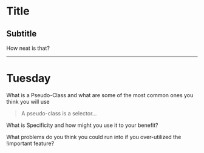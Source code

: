 # Title

## Subtitle

How neat is that?

---
# Tuesday
What is a Pseudo-Class and what are some of the most common ones you think you will use
>A pseudo-class is a selector...

What is Specificity and how might you use it to your benefit?
>

What problems do you think you could run into if you over-utilized the !important feature?
>